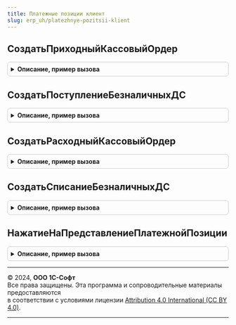 ```yaml
---
title: Платежные позиции клиент
slug: erp_uh/platezhnye-pozitsii-klient
---
```



## СоздатьПриходныйКассовыйОрдер
<details style="margin: 1em 0; padding: 0.5em; border: 1px solid #ccc; border-radius: 6px;">

<summary style="font-weight: bold; cursor: pointer;">Описание, пример вызова</summary>

```bsl

Процедура СоздатьПриходныйКассовыйОрдер(МассивСсылок, ПараметрыВыполнения) Экспорт
```

Пример вызова
```bsl
ПлатежныеПозицииКлиент.СоздатьПриходныйКассовыйОрдер(МассивСсылок, ПараметрыВыполнения) 
```
</details>

## СоздатьПоступлениеБезналичныхДС
<details style="margin: 1em 0; padding: 0.5em; border: 1px solid #ccc; border-radius: 6px;">

<summary style="font-weight: bold; cursor: pointer;">Описание, пример вызова</summary>

```bsl

Процедура СоздатьПоступлениеБезналичныхДС(МассивСсылок, ПараметрыВыполнения) Экспорт
```

Пример вызова
```bsl
ПлатежныеПозицииКлиент.СоздатьПоступлениеБезналичныхДС(МассивСсылок, ПараметрыВыполнения) 
```
</details>

## СоздатьРасходныйКассовыйОрдер
<details style="margin: 1em 0; padding: 0.5em; border: 1px solid #ccc; border-radius: 6px;">

<summary style="font-weight: bold; cursor: pointer;">Описание, пример вызова</summary>

```bsl

Процедура СоздатьРасходныйКассовыйОрдер(МассивСсылок, ПараметрыВыполнения) Экспорт
```

Пример вызова
```bsl
ПлатежныеПозицииКлиент.СоздатьРасходныйКассовыйОрдер(МассивСсылок, ПараметрыВыполнения) 
```
</details>

## СоздатьСписаниеБезналичныхДС
<details style="margin: 1em 0; padding: 0.5em; border: 1px solid #ccc; border-radius: 6px;">

<summary style="font-weight: bold; cursor: pointer;">Описание, пример вызова</summary>

```bsl

Процедура СоздатьСписаниеБезналичныхДС(МассивСсылок, ПараметрыВыполнения) Экспорт
```

Пример вызова
```bsl
ПлатежныеПозицииКлиент.СоздатьСписаниеБезналичныхДС(МассивСсылок, ПараметрыВыполнения) 
```
</details>

## НажатиеНаПредставлениеПлатежнойПозиции
<details style="margin: 1em 0; padding: 0.5em; border: 1px solid #ccc; border-radius: 6px;">

<summary style="font-weight: bold; cursor: pointer;">Описание, пример вызова</summary>

```bsl

Процедура НажатиеНаПредставлениеПлатежнойПозиции(Форма, Элемент, СтандартнаяОбработка, ДопПараметры = Неопределено) Экспорт
```

Пример вызова
```bsl
ПлатежныеПозицииКлиент.НажатиеНаПредставлениеПлатежнойПозиции(Форма, Элемент, СтандартнаяОбработка, ДопПараметры);
```
</details>

---

© 2024, **ООО 1С-Софт**  
Все права защищены. Эта программа и сопроводительные материалы предоставляются  
в соответствии с условиями лицензии [Attribution 4.0 International (CC BY 4.0)](https://creativecommons.org/licenses/by/4.0/legalcode).

---
